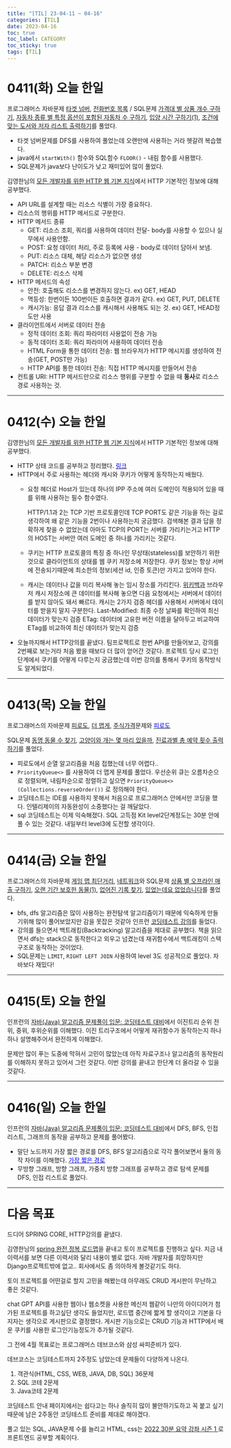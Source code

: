 ```yaml
---
title: "[TIL] 23-04-11 ~ 04-16"
categories: [TIL]
date: 2023-04-16
toc: true
toc_label: CATEGORY
toc_sticky: true
tags: [TIL]
---
```



# 0411(화) 오늘 한일

프로그래머스 자바문제 [타겟 넘버](https://school.programmers.co.kr/learn/courses/30/lessons/43165), [전화번호 목록](https://school.programmers.co.kr/learn/courses/30/lessons/42577) / SQL문제 [가격대 별 상품 개수 구하기](https://school.programmers.co.kr/learn/courses/30/lessons/131530), [자동차 종류 별 특정 옵션이 포함된 자동차 수 구하기](https://school.programmers.co.kr/learn/courses/30/lessons/151137), [입양 시간 구하기(1)](https://school.programmers.co.kr/learn/courses/30/lessons/59412), [조건에 맞는 도서와 저자 리스트 출력하기](https://school.programmers.co.kr/learn/courses/30/lessons/144854)를 풀었다.

- 타겟 넘버문제를 DFS를 사용하여 풀었는데 오랜만에 사용하는 거라 헷갈려 복습했다.
- java에서 `startWith()` 함수와 SQL함수 `FLOOR()` - 내림 함수를 사용했다.
- SQL문제가 java보다 난이도가 낮고 재미있어 많이 풀었다.

김영한님의 [모든 개발자를 위한 HTTP 웹 기본 지식](https://www.inflearn.com/course/http-%EC%9B%B9-%EB%84%A4%ED%8A%B8%EC%9B%8C%ED%81%AC/dashboard)에서 HTTP 기본적인 정보에 대해 공부했다.

- API URL를 설계할 때는 리소스 식별이 가장 중요하다.
- 리소스의 행위를 HTTP 메서드로 구분한다.
- HTTP 메서드 종류
    - GET: 리소스 조회, 쿼리를 사용하여 데이터 전달- body를 사용할 수 있으나 실무에서 사용안함.
    - POST: 요청 데이터 처리, 주로 등록에 사용 - body로 데이터 담아서 보냄.
    - PUT: 리소스 대체, 해당 리소스가 없으면 생성
    - PATCH: 리소스 부분 변경
    - DELETE: 리소스 삭제
- HTTP 메서드의 속성
    - 안전: 호출해도 리소스를 변경하지 않는다. ex) GET, HEAD
    - 멱등성: 한번이든 100번이든 호출하면 결과가 같다. ex) GET, PUT, DELETE
    - 캐시가능: 응답 결과 리소스를 캐시해서 사용해도 되는 것. ex) GET, HEAD정도만 사용
- 클라이언트에서 서버로 데이터 전송
    - 정적 데이터 조회: 쿼리 파라미터 사용없이 전송 가능
    - 동적 데이터 조회: 쿼리 파라미어 사용하여 데이터 전송
    - HTML Form을 통한 데이터 전송: 웹 브라우저가 HTTP 메시지를 생성하여 전송(GET, POST만 가능)
    - HTTP API를 통한 데이터 전송: 직접 HTTP 메시지를 만들어서 전송
- 컨트롤 URI: HTTP 메서드만으로 리소스 행위를 구분할 수 없을 때 **동사**로 리소스 경로 사용하는 것.

---

# 0412(수) 오늘 한일

김영한님의 [모든 개발자를 위한 HTTP 웹 기본 지식](https://www.inflearn.com/course/http-%EC%9B%B9-%EB%84%A4%ED%8A%B8%EC%9B%8C%ED%81%AC/dashboard)에서 HTTP 기본적인 정보에 대해 공부했다.

- HTTP 상태 코드를 공부하고 정리했다.  [<span style="color:blue">링크</span>](https://hstla.github.io/http/HTTP-%EC%83%81%ED%83%9C-%EC%BD%94%EB%93%9C/)
- HTTP에서 주로 사용하는 헤더와 캐시와 쿠키가 어떻게 동작하는지 배웠다.
    - 요청 헤더로 Host가 있는데 하나의 IPP 주소에 여러 도메인이 적용되어 있을 때를 위해 사용하는 필수 함수였다.
        
        HTTP/1.1과 2는 TCP 기반 프로토콜인데 TCP PORT도 같은 기능을 하는 걸로 생각하여 왜 같은 기능을 2번이나 사용하는지 궁금했다. 
        검색해본 결과 답을 정확하게 찾을 수 없었는데 아마도 TCP의 PORT는 서버를 가리키는거고 HTTP의 HOST는 서버안 여러 도메인 중 하나를 가리키는 것같다.
        
    - 쿠키는 HTTP 프로토콜의 특징 중 하나인 무상태(stateless)를 보안하기 위한 것으로 클라이언트의 상태를 웹 쿠키 저장소에 저장한다. 
    쿠키 정보는 항상 서버에 전송되기때문에 최소한의 정보(세션 id, 인증 토큰)만 가지고 있어야 한다.
    - 캐시는 데이터나 값을 미리 복사해 놓는 임시 장소를 가리킨다. [위키백과](https://ko.wikipedia.org/wiki/%EC%BA%90%EC%8B%9C)
    브라우저 캐시 저장소에 큰 데이터를 복사해 놓으면 다음 요청에서는 서버에서 데이터를 받지 않아도 돼서 빠르다. 
    캐시는 2가지 검증 헤더를 사용해서 서버에서 데이터를 받을지 말지 구분한다.
    Last-Modified: 최종 수정 날짜를 확인하여 최신 데이터가 맞는지 검증
    ETag: 데이터에 고유한 버전 이름을 달아두고 비교하여 ETag를 비교하여 최신 데이터가 맞는지 검증
- 오늘까지해서 HTTP강의를 끝냈다. 팀프로젝트로 한번 API를 만들어보고, 강의를 2번째로 보는거라 처음 봤을 때보다 더 많이 얻어간 것같다. 프로젝트 당시 로그인단계에서 쿠키를 어떻게 다루는지 궁금했는데 이번 강의를 통해서 쿠키의 동작방식도 알게되었다.

---

# 0413(목) 오늘 한일

프로그래머스의 자바문제 [피로도](https://school.programmers.co.kr/learn/courses/30/lessons/87946), [더 맵게](https://school.programmers.co.kr/learn/courses/30/lessons/42626), [주식가격](https://school.programmers.co.kr/learn/courses/30/lessons/42584)문제와 [<span style="color:blue">피로도</span>](https://hstla.github.io/%ED%94%BC%EB%A1%9C%EB%8F%84(40434)-%EC%88%9C%EC%97%B4-%EC%95%8C%EA%B3%A0%EB%A6%AC%EC%A6%98/)

SQL문제  [동명 동물 수 찾기](https://school.programmers.co.kr/learn/courses/30/lessons/59041), [고양이와 개는 몇 마리 있을까](https://school.programmers.co.kr/learn/courses/30/lessons/59040), [진료과별 총 예약 횟수 출력하기](https://school.programmers.co.kr/learn/courses/30/lessons/132202)를 풀었다.

- 피로도에서 순열 알고리즘을 처음 접했는데 너무 어렵다..
- `PriorityQueue<>` 를 사용하여 더 맵게 문제를 풀었다. 우선순위 큐는 오름차순으로 정렬되며, 내림차순으로 정렬하고 싶으면 `PriorityQueue<>(Collections.reverseOrder())` 로 정의해야 한다.
- 코딩테스트는 IDE를 사용하지 못해서 처음으로 프로그래머스 안에서만 코딩을 했다. 인텔리제이의 자동완성이 소중했다는 걸 깨달았다.
- sql 코딩테스트는 이제 익숙해졌다. SQL 고득점 Kit level2단계정도는 30분 안에 풀 수 있는 것같다. 내일부터 level3에 도전할 생각이다.

---

# 0414(금) 오늘 한일

프로그래머스의 자바문제 [게임 맵 최단거리](https://school.programmers.co.kr/learn/courses/30/lessons/1844), [네트워크](https://school.programmers.co.kr/learn/courses/30/lessons/43162)와 SQL문제  [상품 별 오프라인 매출 구하기](https://school.programmers.co.kr/learn/courses/30/lessons/131533),  [오랜 기간 보호한 동물(1)](https://school.programmers.co.kr/learn/courses/30/lessons/59044), [없어진 기록 찾기](https://school.programmers.co.kr/learn/courses/30/lessons/59042), [있었는데요 없었습니다](https://school.programmers.co.kr/learn/courses/30/lessons/59043)를 풀었다. 

- bfs, dfs 알고리즘은 많이 사용하는 완전탐색 알고리즘이기 때문에 익숙하게 만들기위해 많이 풀어보았지만 감을 못잡은 것같아 인프런 [코딩테스트 강의](https://www.inflearn.com/course/lecture?courseSlug=%EC%9E%90%EB%B0%94-%EC%95%8C%EA%B3%A0%EB%A6%AC%EC%A6%98-%EB%AC%B8%EC%A0%9C%ED%92%80%EC%9D%B4-%EC%BD%94%ED%85%8C%EB%8C%80%EB%B9%84&unitId=72765)를 들었다.
- 강의를 들으면서 백트래킹(Backtracking) 알고리즘을 제대로 공부했다. 책을 읽으면서 dfs는 stack으로 동작한다고 외우고 넘겼는데 재귀함수에서 백트래킹이 스택구조로 동작하는 것이었다.
- SQL문제는 `LIMIT`, `RIGHT LEFT JOIN` 사용하여 level 3도 성공적으로 풀었다. 자바보다 재밌다!

---

# 0415(토) 오늘 한일

인프런의 [자바(Java) 알고리즘 문제풀이 입문: 코딩테스트 대비](https://www.inflearn.com/course/%EC%9E%90%EB%B0%94-%EC%95%8C%EA%B3%A0%EB%A6%AC%EC%A6%98-%EB%AC%B8%EC%A0%9C%ED%92%80%EC%9D%B4-%EC%BD%94%ED%85%8C%EB%8C%80%EB%B9%84/dashboard)에서 이진트리 순위 전위, 중위, 후위순위를 이해했다. 이진 트리구조에서 어떻게 재귀함수가 동작하는지 하나하나 설명해주어서 완전하게 이해했다. 

문제만 많이 푸는 도중에 막혀서 고민이 많았는데 아직 자료구조나 알고리즘의 동작원리를 이해하지 못하고 있어서 그런 것같다. 이번 강의를 끝내고 한단계 더 올라갈 수 있을 것같다.

---

# 0416(일) 오늘 한일

인프런의 [자바(Java) 알고리즘 문제풀이 입문: 코딩테스트 대비](https://www.inflearn.com/course/%EC%9E%90%EB%B0%94-%EC%95%8C%EA%B3%A0%EB%A6%AC%EC%A6%98-%EB%AC%B8%EC%A0%9C%ED%92%80%EC%9D%B4-%EC%BD%94%ED%85%8C%EB%8C%80%EB%B9%84/dashboard)에서 DFS, BFS, 인접 리스트, 그래프의 동작을 공부하고 문제를 풀어봤다.

- 말단 노드까지 가장 짧은 경로를 DFS, BFS 알고리즘으로 각각 풀어보면서 둘의 동작 차이를 이해했다. [<span style="color:blue">가장 짧은 경로</span>](https://hstla.github.io/codingtest/%EB%A7%90%EB%8B%A8-%EB%85%B8%EB%93%9C/)
- 무방향 그래프, 방향 그래프, 가중치 방향 그래프를 공부하고 경로 탐색 문제를 DFS, 인접 리스트로 풀었다.

---

# 다음 목표

드디어 SPRING CORE, HTTP강의를 끝냈다. 

김영한님의 [spring 완전 정복 로드맵](https://www.inflearn.com/roadmaps/373)을 끝내고 토이 프로젝트를 진행하고 싶다. 지금 내 이력서를 보면 다른 이력서와 달리 내용이 별로 없다. 자바 개발자를 희망하지만 Django프로젝트밖에 없고.. 회사에서도 좀 의아하게 볼것같기도 하다.

토이 프로젝트를 어떤걸로 할지 고민을 해봤는데 아무래도 CRUD 게시판이 무난하고 좋은 것같다. 

chat GPT API를 사용한 웹이나 웹소켓을 사용한 메신저 웹같이 나만의 아이디어가 첨가된 프로젝트를 하고싶단 생각도 들었지만, 로드맵 중간에 짧게 할 생각이고 기본을 다지자는 생각으로 게시판으로 결정했다. 게시판 기능으로는 CRUD 기능과 HTTP에서 배운 쿠키를 사용한 로그인기능정도가 추가될 것같다.

그 전에 4월 목표로는 프로그래머스 데브코스와 삼성 싸피준비가 있다.

데브코스는 코딩테스트까지 2주정도 남았는데 문제들이 다양하게 나온다.

1. 객관식(HTML, CSS, WEB, JAVA, DB, SQL) 36문제
2. SQL 코테 2문제
3. Java코테 2문제

코딩테스트 안내 페이지에서는 쉽다고는 하나 솔직히 많이 불안하기도하고 꼭 붙고 싶기때문에 남은 2주동안 코딩테스트 준비를 제대로 해야겠다. 

풀고 있는 SQL, JAVA문제 수를 늘리고 HTML, css는 [2022 30분 요약 강좌 시즌 1 ](https://www.inflearn.com/course/%EC%A0%9C%EC%A3%BC%EC%BD%94%EB%94%A9-%EC%9B%B9%EA%B0%9C%EB%B0%9C-30%EB%B6%84%EC%9A%94%EC%95%BD/dashboard)로 프론트엔드 공부할 계획이다.